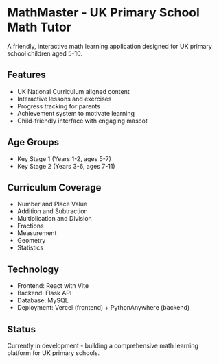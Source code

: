 # MathMaster - UK Primary School Math Tutor

A friendly, interactive math learning application designed for UK primary school children aged 5-10. 

## Features

- UK National Curriculum aligned content
- Interactive lessons and exercises
- Progress tracking for parents
- Achievement system to motivate learning
- Child-friendly interface with engaging mascot

## Age Groups

- Key Stage 1 (Years 1-2, ages 5-7)
- Key Stage 2 (Years 3-6, ages 7-11)

## Curriculum Coverage

- Number and Place Value
- Addition and Subtraction
- Multiplication and Division
- Fractions
- Measurement
- Geometry
- Statistics

## Technology

- Frontend: React with Vite
- Backend: Flask API
- Database: MySQL
- Deployment: Vercel (frontend) + PythonAnywhere (backend)

## Status

Currently in development - building a comprehensive math learning platform for UK primary schools.
